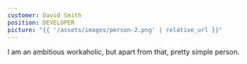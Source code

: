 ```yaml
---
customer: David Smith
position: DEVELOPER
picture: "{{ '/assets/images/person-2.png' | relative_url }}"
---
```


I am an ambitious workaholic, but apart from that, pretty simple person.
